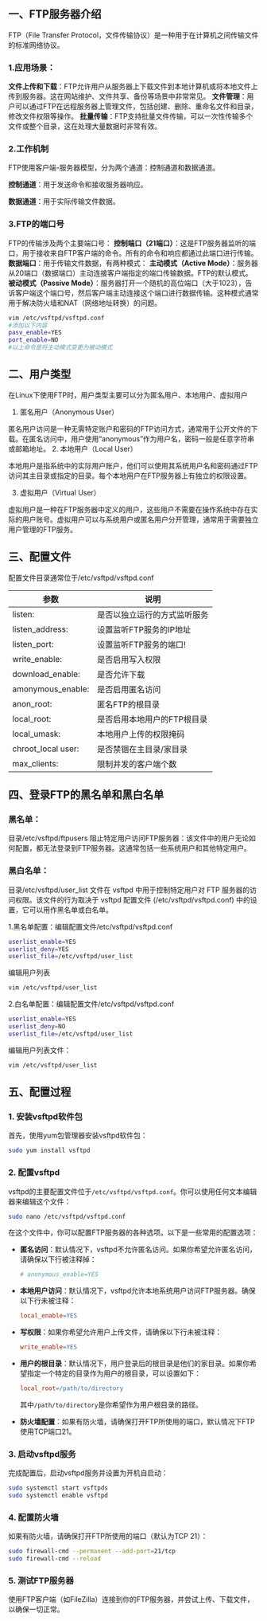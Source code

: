 ## 一、FTP服务器介绍

FTP（File Transfer Protocol，文件传输协议）是一种用于在计算机之间传输文件的标准网络协议。

### 1.应用场景：

**文件上传和下载**：FTP允许用户从服务器上下载文件到本地计算机或将本地文件上传到服务器。这在网站维护、文件共享、备份等场景中非常常见。
**文件管理**：用户可以通过FTP在远程服务器上管理文件，包括创建、删除、重命名文件和目录，修改文件权限等操作。
**批量传输**：FTP支持批量文件传输，可以一次性传输多个文件或整个目录，这在处理大量数据时非常有效。

### 2.工作机制

FTP使用客户端-服务器模型，分为两个通道：控制通道和数据通道。

**控制通道**：用于发送命令和接收服务器响应。

**数据通道**：用于实际传输文件数据。

### 3.FTP的端口号

FTP的传输涉及两个主要端口号：
**控制端口（21端口）**：这是FTP服务器监听的端口，用于接收来自FTP客户端的命令。所有的命令和响应都通过此端口进行传输。
**数据端口**：用于传输文件数据，有两种模式：
   **主动模式（Active Mode）**：服务器从20端口（数据端口）主动连接客户端指定的端口传输数据。FTP的默认模式。
   **被动模式（Passive Mode）**：服务器打开一个随机的高位端口（大于1023），告诉客户端这个端口号，然后客户端主动连接这个端口进行数据传输。这种模式通常用于解决防火墙和NAT（网络地址转换）的问题。

```bash
vim /etc/vsftpd/vsftpd.conf
#添加以下内容
pasv_enable=YES
port_enable=NO
#以上命令是将主动模式变更为被动模式
```

## 二、用户类型

在Linux下使用FTP时，用户类型主要可以分为匿名用户、本地用户、虚拟用户

1. 匿名用户（Anonymous User）

匿名用户访问是一种无需特定账户和密码的FTP访问方式，通常用于公开文件的下载。在匿名访问中，用户使用“anonymous”作为用户名，密码一般是任意字符串或邮箱地址。
2. 本地用户（Local User）

本地用户是指系统中的实际用户账户，他们可以使用其系统用户名和密码通过FTP访问其主目录或指定的目录。每个本地用户在FTP服务器上有独立的权限设置。

3. 虚拟用户（Virtual User）

虚拟用户是一种在FTP服务器中定义的用户，这些用户不需要在操作系统中存在实际的用户账号。虚拟用户可以与系统用户或匿名用户分开管理，通常用于需要独立用户管理的FTP服务。

## 三、配置文件

配置文件目录通常位于/etc/vsftpd/vsftpd.conf

| 参数 | 说明 |
| --- | --- |
| listen: | 是否以独立运行的方式监听服务 |
| listen_address: | 设置监听FTP服务的IP地址 |
| listen_port: | 设置监听FTP服务的端口! |
| write_enable: | 是否启用写入权限 |
| download_enable: | 是否允许下载 |
| amonymous_enable: | 是否启用匿名访问 |
| anon_root:  | 匿名FTP的根目录 |
| local_root: | 是否启用本地用户的FTP根目录 |
| local_umask: | 本地用户上传的权限掩码 |
| chroot_local user:  | 是否禁锢在主目录/家目录 |
| max_clients: | 限制并发的客户端个数 |

## 四、登录FTP的黑名单和黑白名单

### 黑名单：

目录/etc/vsftpd/ftpusers 阻止特定用户访问FTP服务器：该文件中的用户无论如何配置，都无法登录到FTP服务器。这通常包括一些系统用户和其他特定用户。

### 黑白名单：

目录/etc/vsftpd/user_list 文件在 vsftpd 中用于控制特定用户对 FTP 服务器的访问权限。该文件的行为取决于 vsftpd 配置文件 (/etc/vsftpd/vsftpd.conf) 中的设置，它可以用作黑名单或白名单。

  1.黑名单配置：编辑配置文件/etc/vsftpd/vsftpd.conf

```bash
userlist_enable=YES
userlist_deny=YES
userlist_file=/etc/vsftpd/user_list
```

  编辑用户列表

```bash
vim /etc/vsftpd/user_list    
```

  2.白名单配置：编辑配置文件/etc/vsftpd/vsftpd.conf

```bash
userlist_enable=YES
userlist_deny=NO
userlist_file=/etc/vsftpd/user_list
```

  编辑用户列表文件：

```bash
vim /etc/vsftpd/user_list    
```

## 五、配置过程

### 1. 安装vsftpd软件包

首先，使用yum包管理器安装vsftpd软件包：

```bash
sudo yum install vsftpd

```

### 2. 配置vsftpd

vsftpd的主要配置文件位于`/etc/vsftpd/vsftpd.conf`。你可以使用任何文本编辑器来编辑这个文件：

```bash
sudo nano /etc/vsftpd/vsftpd.conf

```

在这个文件中，你可以配置FTP服务器的各种选项。以下是一些常用的配置选项：

- **匿名访问**：默认情况下，vsftpd不允许匿名访问。如果你希望允许匿名访问，请确保以下行被注释掉：
    
    ```makefile
    # anonymous_enable=YES
    
    ```
    
- **本地用户访问**：默认情况下，vsftpd允许本地系统用户访问FTP服务器。确保以下行未被注释：
    
    ```makefile
    local_enable=YES
    
    ```
    
- **写权限**：如果你希望允许用户上传文件，请确保以下行未被注释：
    
    ```makefile
    write_enable=YES
    
    ```
    
- **用户的根目录**：默认情况下，用户登录后的根目录是他们的家目录。如果你希望指定一个特定的目录作为用户的根目录，可以设置如下：
    
    ```makefile
    local_root=/path/to/directory
    
    ```
    
    其中`/path/to/directory`是你希望作为用户根目录的路径。
    
- **防火墙配置**：如果有防火墙，请确保打开FTP所使用的端口，默认情况下FTP使用TCP端口21。

### 3. 启动vsftpd服务

完成配置后，启动vsftpd服务并设置为开机自启动：

```bash
sudo systemctl start vsftpds
sudo systemctl enable vsftpd

```

### 4. 配置防火墙

如果有防火墙，请确保打开FTP所使用的端口（默认为TCP 21）：

```bash
sudo firewall-cmd --permanent --add-port=21/tcp
sudo firewall-cmd --reload

```

### 5. 测试FTP服务器

使用FTP客户端（如FileZilla）连接到你的FTP服务器，并尝试上传、下载文件，以确保一切正常。